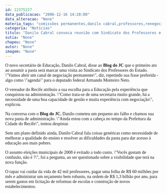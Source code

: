```yaml
---
id: 12375227
data_publicacao: "2006-12-16 14:28:00"
data_alteracao: "None"
materia_tags: "comissões permanentes,danilo cabral,professores,renegociação,reunião,sindicato"
categoria: "Notícias"
titulo: "Danilo Cabral convoca reunião com Sindicato dos Professores e promete negociação permanente"
sutia: "None"
chapeu: "None"
autor: "None"
imagem: "None"
---
```

<p><P><FONT face=Verdana>O novo secretário de Educação, Danilo Cabral, disse ao <STRONG>Blog do JC</STRONG> que o primeiro ato ao assumir a pasta será marcar uma visita ao Sindicato dos Professores do Estado. \"Vamos abrir um canal de negociação permanente\", diz, repetindo sua frase preferida - algo como \"agenda\" para o deputado federal Armando Monteiro Neto.</FONT></P></p>
<p><P><FONT face=Verdana>O vereador do Recife atribuiu a sua escolha para a Educação pela experiência que conquistou na administração. \"Como trata-se de uma secretaria muito grande, há a necessidade de uma boa capacidade de gestão e muita experiência com negociação\", explicou.</FONT></P></p>
<p><P><FONT face=Verdana>Na conversa com o <STRONG>Blog do JC</STRONG>, Danilo cometeu um pequeno ato falho e chamou sua nova pasta de administração. \"Ainda estou com a cabeça no tempo da Prefeitura da Cidade do Recife\", tentou despistar.</FONT></P></p>
<p><P><FONT face=Verdana>Sem um plano definido ainda, Danilo Cabral fala coisas genéricas como necessidade de melhorar a qualidade do ensino e resolver as dificuldades da pasta para dar acesso à educação aos mais pobres.</FONT></P></p>
<p><P><FONT face=Verdana>O assunto eleições municipais de 2008 é evitado a todo custo. \"Vocês gostam de confusão, não é ?\", foi a pergunta, ao ser questionado sobre a visibilidade que terá na nova função.</FONT></P></p>
<p><P><FONT face=Verdana>O rapaz vai cuidar da vida de 42 mil professores, pagar uma folha de R$ 60 milhões por mês e administrar um orçamento bem robusto, na ordem de R$ 1,3 bilhão por ano, para serem gastos em licitação de reformas de escolas e construção de novos estabelecimentos. </FONT></P> </p>
